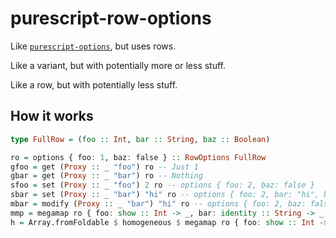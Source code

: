 # purescript-row-options

Like [`purescript-options`](https://pursuit.purescript.org/packages/purescript-options), but uses rows.

Like a variant, but with potentially more or less stuff.

Like a row, but with potentially less stuff.

## How it works

```purescript
type FullRow = (foo :: Int, bar :: String, baz :: Boolean)

ro = options { foo: 1, baz: false } :: RowOptions FullRow
gfoo = get (Proxy :: _ "foo") ro -- Just 1
gbar = get (Proxy :: _ "bar") ro -- Nothing
sfoo = set (Proxy :: _ "foo") 2 ro -- options { foo: 2, baz: false }
sbar = set (Proxy :: _ "bar") "hi" ro -- options { foo: 2, bar: "hi", baz: false }
mbar = modify (Proxy :: _ "bar") "hi" ro -- options { foo: 2, baz: false }
mmp = megamap ro { foo: show :: Int -> _, bar: identity :: String -> _, baz: show :: Boolean -> _ } -- options { foo: "2", baz: "false" }
h = Array.fromFoldable $ homogeneous $ megamap ro { foo: show :: Int -> _, bar: identity :: String -> _, baz: show :: Boolean -> _ } -- ["2", "false"]
```